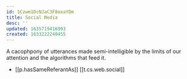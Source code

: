 ```yaml
---
id: 1Czwm1DcNJaC3F8oxaYDm
title: Social Media
desc: ''
updated: 1635719416903
created: 1633222240455
---
```

A cacophpony of utterances made semi-intelligible by the limits of our attention and the algorithms that feed it.

- [[p.hasSameReferantAs]] [[t.cs.web.social]] 
